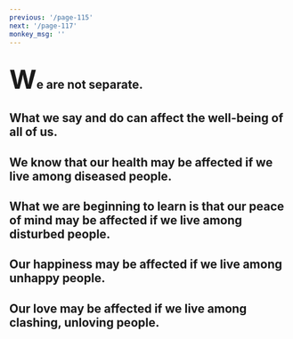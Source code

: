 ```yaml
---
previous: '/page-115'
next: '/page-117'
monkey_msg: ''
---
```


## <span style="font-size:47px;">W</span>e are not separate.
## What we say and do can affect the well-being of all of us.
## We know that our health may be affected if we live among diseased people.
## What we are beginning to learn is that our peace of mind may be affected if we live among disturbed people.
## Our happiness may be affected if we live among unhappy people.
## Our love may be affected if we live among clashing, unloving people.

